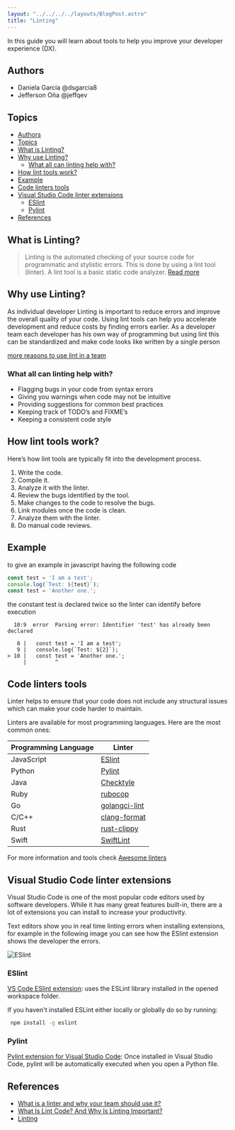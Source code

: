 ```yaml
---
layout: "../../../../layouts/BlogPost.astro"
title: "Linting"
---
```


In this guide you will learn about tools to help you improve your developer experience (DX).

## Authors

- Daniela García @dsgarcia8
- Jefferson Oña @jeffqev

## Topics

- [Authors](#authors)
- [Topics](#topics)
- [What is Linting?](#what-is-linting)
- [Why use Linting?](#why-use-linting)
  - [What all can linting help with?](#what-all-can-linting-help-with)
- [How lint tools work?](#how-lint-tools-work)
- [Example](#example)
- [Code linters tools](#code-linters-tools)
- [Visual Studio Code linter extensions](#visual-studio-code-linter-extensions)
  - [ESlint](#eslint)
  - [Pylint](#pylint)
- [References](#references)

## What is Linting?

> Linting is the automated checking of your source code for programmatic and stylistic errors. This is done by using a lint tool (linter). A lint tool is a basic static code analyzer. [Read more](https://www.perforce.com/blog/qac/what-lint-code-and-why-linting-important)

## Why use Linting?

As individual developer Linting is important to reduce errors and improve the overall quality of your code. Using lint tools can help you accelerate development and reduce costs by finding errors earlier. As a developer team each developer has his own way of programming but using lint this can be standardized and make code looks like written by a single person

[more reasons to use lint in a team](https://sourcelevel.io/blog/what-is-a-linter-and-why-your-team-should-use-it)

### What all can linting help with?

- Flagging bugs in your code from syntax errors
- Giving you warnings when code may not be intuitive
- Providing suggestions for common best practices
- Keeping track of TODO’s and FIXME’s
- Keeping a consistent code style

## How lint tools work?

Here’s how lint tools are typically fit into the development process.

1. Write the code.
2. Compile it.
3. Analyze it with the linter.
4. Review the bugs identified by the tool.
5. Make changes to the code to resolve the bugs.
6. Link modules once the code is clean.
7. Analyze them with the linter.
8. Do manual code reviews.

## Example

to give an example in javascript having the following code

``` javascript
const test = 'I am a test';
console.log(`Test: ${test}`);
const test = 'Another one.';
```

the constant test is declared twice so the linter can identify before execution

``` text
  10:9  error  Parsing error: Identifier 'test' has already been declared

   8 |   const test = 'I am a test';
   9 |   console.log(`Test: ${2}`);
> 10 |   const test = 'Another one.';
     |         ^
```

## Code linters tools

Linter helps to ensure that your code does not include any structural issues which can make your code harder to maintain.

Linters are available for most programming languages. Here are the most common ones:

| Programming Language | Linter|
| ------ | ------ |
| JavaScript | [ESlint](https://github.com/eslint/eslint)|
| Python | [Pylint](https://pylint.pycqa.org/en/latest/) |
| Java | [Checktyle](https://checkstyle.org/)|
| Ruby |[rubocop](https://github.com/rubocop/rubocop) |
| Go | [golangci-lint](https://github.com/golangci/golangci-lint) |
| C/C++| [clang-format](https://clang.llvm.org/docs/ClangFormat.html) |
| Rust | [rust-clippy](https://github.com/rust-lang/rust-clippy) |
| Swift | [SwiftLint](https://github.com/realm/SwiftLint) |

For more information and tools check [Awesome linters](https://github.com/caramelomartins/awesome-linters#go)

## Visual Studio Code linter extensions

Visual Studio Code is one of the most popular code editors used by software developers. While it has many great features built-in, there are a lot of extensions you can install to increase your productivity.

Text editors show you in real time linting errors when installing extensions,
for example in the following image you can see how the ESlint extension shows the developer the errors.

![ESlint](https://debug.to/?qa=blob&qa_blobid=3301089410252071586)

### ESlint

[VS Code ESlint extension](https://marketplace.visualstudio.com/items?itemName=dbaeumer.vscode-eslint): uses the ESLint library installed in the opened workspace folder.

If you haven't installed ESLint either locally or globally do so by running:

```bash
 npm install -g eslint
```

### Pylint

[Pylint extension for Visual Studio Code](https://github.com/microsoft/vscode-pylint): Once installed in Visual Studio Code, pylint will be automatically executed when you open a Python file.

## References

- [What is a linter and why your team should use it?](https://sourcelevel.io/blog/what-is-a-linter-and-why-your-team-should-use-it)
- [What Is Lint Code? And Why Is Linting Important?](https://www.perforce.com/blog/qac/what-lint-code-and-why-linting-important)
- [Linting](https://developerexperience.io/practices/linting)
